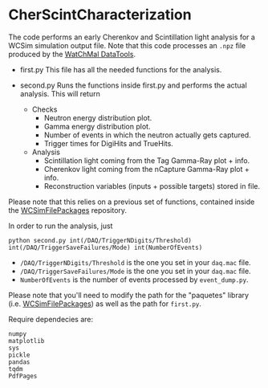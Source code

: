 # CherScintCharacterization

The code performs an early Cherenkov and Scintillation light analysis for a WCSim simulation output file.
Note that this code processes an `.npz` file produced by the [WatChMal DataTools](https://github.com/WatChMaL/DataTools).

- first.py
This file has all the needed functions for the analysis.

- second.py
Runs the functions inside first.py and performs the actual analysis. This will return
    - Checks
        - Neutron energy distribution plot.
        - Gamma energy distribution plot.
        - Number of events in which the neutron actually gets captured.
        - Trigger times for DigiHits and TrueHits.
    - Analysis
        - Scintillation light coming from the Tag Gamma-Ray plot + info.
        - Cherenkov light coming from the nCapture Gamma-Ray plot + info.
        - Reconstruction variables (inputs + possible targets) stored in file.

Please note that this relies on a previous set of functions, contained inside the [WCSimFilePackages](https://github.com/DiegoCostas97/WCSimFilePackages) repository.

In order to run the analysis, just 
```
python second.py int(/DAQ/TriggerNDigits/Threshold) int(/DAQ/TriggerSaveFailures/Mode) int(NumberOfEvents)
```

- `/DAQ/TriggerNDigits/Threshold` is the one you set in your `daq.mac` file.
- `/DAQ/TriggerSaveFailures/Mode` is the one you set in your `daq.mac` file.
- `NumberOfEvents` is the number of events processed by `event_dump.py`.

Please note that you'll need to modify the path for the "paquetes" library (i.e. [WCSimFilePackages](https://github.com/DiegoCostas97/WCSimFilePackages))
as well as the path for `first.py`.

Require dependecies are:
```
numpy
matplotlib
sys
pickle
pandas
tqdm 
PdfPages
```
